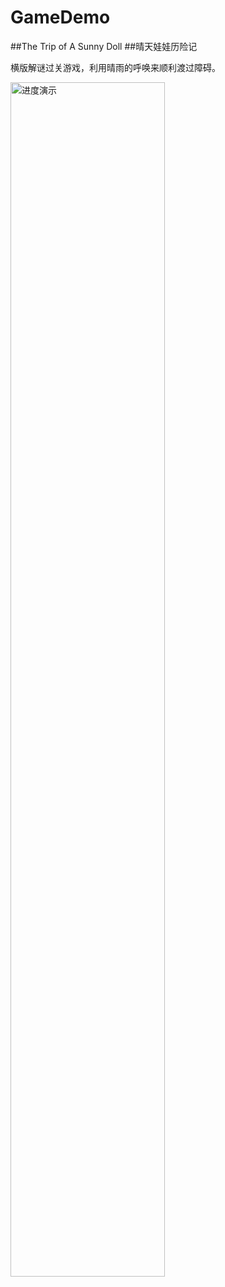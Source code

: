 # GameDemo

##The Trip of A Sunny Doll
##晴天娃娃历险记

横版解谜过关游戏，利用晴雨的呼唤来顺利渡过障碍。

<img src="http://slothsimon.github.io/img/in-post/portfolio/sunnydoll/20160914progress.gif" alt="进度演示" width="70%" />

